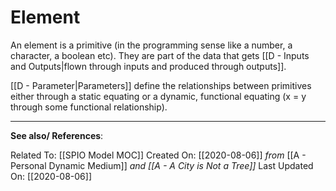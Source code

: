 # Element

An element is a primitive (in the programming sense like a number, a character, a boolean etc). They are part of the data that gets [[D - Inputs and Outputs|flown through inputs and produced through outputs]].

[[D - Parameter|Parameters]] define the relationships between primitives either through a static equating or a dynamic, functional equating (x = y through some functional relationship).

---
**See also/ References**:

Related To: [[SPIO Model MOC]]
Created On: [[2020-08-06]] *from* [[A - Personal Dynamic Medium]] *and [[A - A City is Not a Tree]]*
Last Updated On: [[2020-08-06]]
